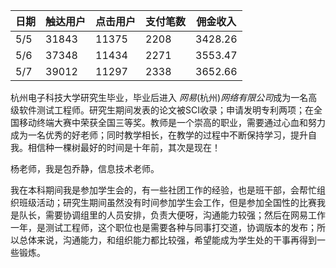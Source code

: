 





| 日期 | 触达用户 | 点击用户 | 支付笔数 | 佣金收入 |
| ---- | -------- | -------- | -------- | -------- |
| 5/5  | 31843    | 11375    | 2208     | 3428.26  |
| 5/6  | 37348    | 11434    | 2271     | 3553.47  |
| 5/7  | 39012    | 11297    | 2338     | 3652.66  |



杭州电子科技大学研究生毕业，毕业后进入 *网易*(杭州)*网络有限公司*成为一名高级软件测试工程师。研究生期间发表的论文被SCI收录；申请发明专利两项；在全国移动终端大赛中荣获全国三等奖。教师是一个崇高的职业，需要通过心血和努力成为一名优秀的好老师；同时教学相长，在教学的过程中不断保持学习，提升自我。相信种一棵树最好的时间是十年前，其次是现在！

杨老师，我是包乔静，信息技术老师。

我在本科期间我是参加学生会的，有一些社团工作的经验，也是班干部，会帮忙组织班级活动；研究生期间虽然没有时间参加学生会工作，但是参加全国性的比赛我是队长，需要协调组里的人员安排，负责大便呀，沟通能力较强；然后在网易工作一年，是测试工程师，这个职位也是需要各种与同事打交道，协调版本的发布；所以总体来说，沟通能力，和组织能力都比较强，希望能成为学生处的干事再得到一些锻炼。